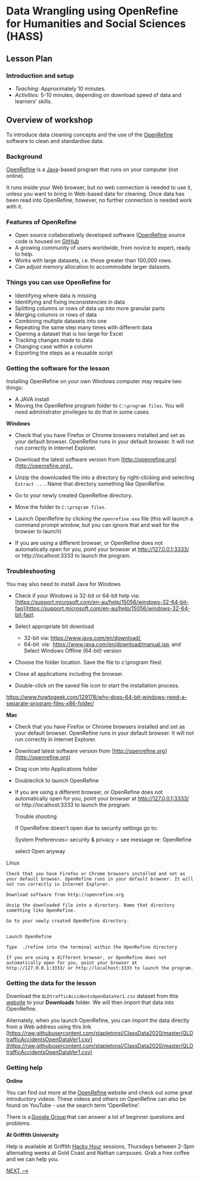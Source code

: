 # Data Wrangling using OpenRefine for Humanities and Social Sciences (HASS)

## Lesson Plan

### Introduction and setup 

- *Teaching:* Approximately 10 minutes.
- *Activities:* 5-10 minutes, depending on download speed of data and learners' skills.

## Overview of workshop

To introduce data cleaning concepts and the use of the [OpenRefine](http://openrefine.org) software to clean and standardise data.

### Background

[OpenRefine](http://openrefine.org) is a [Java](https://www.java.com/en/)-based program that runs on your computer (not online).

It runs inside your Web browser, but no web connection is needed to use it, unless you want to bring in Web-based data for cleaning. Once data has been read into OpenRefine, however, no further connection is needed work with it.

### Features of OpenRefine

- Open source collaboratively developed software ([OpenRefine](http://openrefine.org) source code is housed on [GitHub](https://https://github.com/)
- A growing community of users worldwide, from novice to expert, ready to help.
- Works with large datasets, i.e. those greater than 100,000 rows.
- Can adjust memory allocation to accommodate larger datasets.

### Things you can use OpenRefine for

- Identifying where data is missing
- Identifying and fixing inconsistencies in data
- Splitting columns or rows of data up into more granular parts
- Merging columns or rows of data
- Combining multiple datasets into one
- Repeating the same step many times with different data
- Opening a dataset that is too large for Excel
- Tracking changes made to data
- Changing case within a column
- Exporting the steps as a reusable script

### Getting the software for the lesson

Installing OpenRefine on your own Windows computer may require two things:

- A JAVA install
- Moving the OpenRefine program folder to `C:\program files`. You will need administrator privileges to do that in some cases.

**Windows**

- Check that you have Firefox or Chrome browsers installed and set as your default browser. OpenRefine runs in your default browser. It will not run correctly in Internet Explorer.

- Download the latest software version from [http://openrefine.org](http://openrefine.org). 

- Unzip the downloaded file into a directory by right-clicking and selecting `Extract ...`. Name that directory something like OpenRefine.

- Go to your newly created OpenRefine directory.

- Move the folder to  `C:\program files`.

- Launch OpenRefine by clicking the `openrefine.exe` file (this will launch a command prompt window, but you can ignore that and wait for the browser to launch)

- If you are using a different browser, or OpenRefine does not automatically open for you, point your browser at http://127.0.0.1:3333/ or http://localhost:3333 to launch the program.

### Troubleshooting

You may also need to install Java for Windows

- Check if your Windows is 32-bit or 64-bit help via: [https://support.microsoft.com/en-au/help/15056/windows-32-64-bit-faq](https://support.microsoft.com/en-au/help/15056/windows-32-64-bit-faq).

- Select appropriate bit download
  - 32-bit via: https://www.java.com/en/download/ 
  - 64-bit  via:  https://www.java.com/en/download/manual.jsp  and
    Select Windows Offline (64-bit) version

- Choose the folder location. Save the file to c:\program files\

- Close all applications including the browser.

- Double-click on the saved file icon to start the installation process.

https://www.howtogeek.com/129178/why-does-64-bit-windows-need-a-separate-program-files-x86-folder/

**Mac**
- Check that you have Firefox or Chrome browsers installed and set as your default browser. OpenRefine runs in your default browser. It will not run correctly in Internet Explorer.
- Download latest software version from [http://openrefine.org](http://openrefine.org)
- Drag icon into Applications folder
- Doubleclick to launch OpenRefine
- If you are using a different browser, or OpenRefine does not automatically open for you, point your browser at http://127.0.0.1:3333/ or http://localhost:3333 to launch the program.


    Trouble shooting

    If OpenRefine doesn’t open due to security settings go to:

    System Preferences> security & privacy > see message re: OpenRefine

    select Open anyway



Linux

    Check that you have Firefox or Chrome browsers installed and set as your default browser. OpenRefine runs in your default browser. It will not run correctly in Internet Explorer.

    Download software from http://openrefine.org

    Unzip the downloaded file into a directory. Name that directory something like OpenRefine.

    Go to your newly created OpenRefine directory.


    Launch OpenRefine

    Type  ./refine into the terminal within the OpenRefine directory

    If you are using a different browser, or OpenRefine does not automatically open for you, point your browser at http://127.0.0.1:3333/ or http://localhost:3333 to launch the program.

### Getting the data for the lesson

Download the `QLDtrafficAccidentsOpenDataVer1.csv` dataset from this [website](https://research-storage.griffith.edu.au/owncloud/index.php/s/NphyCS2OvSIZe8E)
to your **Downloads** folder. We will then import that data into OpenRefine.

Alternately, when you launch OpenRefine, you can import the data directly from a Web address using this link [https://raw.githubusercontent.com/stapletonsl/ClassData2020/master/QLDtrafficAccidentsOpenDataVer1.csv](https://raw.githubusercontent.com/stapletonsl/ClassData2020/master/QLDtrafficAccidentsOpenDataVer1.csv)

### Getting help

**Online**

You can find out more at the [OpenRefine](http://openrefine.org) website and check out some great introductory videos. These videos and others on OpenRefine can also be found on YouTube - use the search term 'OpenRefine'.

There is a [Google Group](https://groups.google.com/forum/#!forum/openrefine) that can answer a lot of beginner questions and problems.

**At Griffith University**

Help is available at Griffith [Hacky Hour](https://hackyhourgriffith.wordpress.com/) sessions, Thursdays between 2-3pm alternating weeks at Gold Coast and Nathan campuses.  Grab a free coffee and we can help you.

[NEXT -->](data-wrangling-intro-for-hass-2.md)
